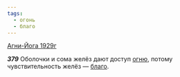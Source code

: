 ```yaml
---
tags:
  - огонь
  - благо
---
```


[Агни-Йога 1929г](https://127.0.0.1:4002/agni/1929)

___379___
Оболочки и сома желёз дают доступ [огню](../../../tags/#огонь), потому чувствительность желёз — [благо](../../../tags/#благо).